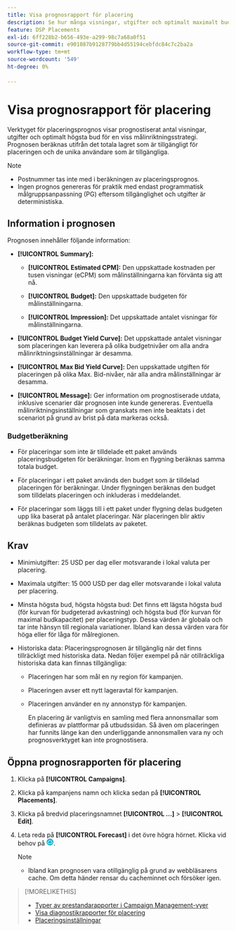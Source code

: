 ```yaml
---
title: Visa prognosrapport för placering
description: Se hur många visningar, utgifter och optimalt maximalt bud som prognostiserats för en viss målinriktningsstrategi för en placering.
feature: DSP Placements
exl-id: 6ff228b2-b656-493e-a299-98c7a68a0f51
source-git-commit: e901087b9128779bb4d55194cebfdc84c7c2ba2a
workflow-type: tm+mt
source-wordcount: '549'
ht-degree: 0%

---
```


# Visa prognosrapport för placering

<!-- Does this really belong in the Campaign Management > Reports section or in the Placements section? -->

Verktyget för placeringsprognos visar prognostiserat antal visningar, utgifter och optimalt högsta bud för en viss målinriktningsstrategi. Prognosen beräknas utifrån det totala lagret som är tillgängligt för placeringen och de unika användare som är tillgängliga.

>[!NOTE]
>
>* Postnummer tas inte med i beräkningen av placeringsprognos.
>* Ingen prognos genereras för praktik med endast programmatisk målgruppsanpassning (PG) eftersom tillgänglighet och utgifter är deterministiska.

## Information i prognosen

Prognosen innehåller följande information:

* **[!UICONTROL Summary]:**

   * **[!UICONTROL Estimated CPM]:** Den uppskattade kostnaden per tusen visningar (eCPM) som målinställningarna kan förvänta sig att nå.

   * **[!UICONTROL Budget]:** Den uppskattade budgeten för målinställningarna.

   * **[!UICONTROL Impression]:** Det uppskattade antalet visningar för målinställningarna.

* **[!UICONTROL Budget Yield Curve]:** Det uppskattade antalet visningar som placeringen kan leverera på olika budgetnivåer om alla andra målinriktningsinställningar är desamma.

* **[!UICONTROL Max Bid Yield Curve]:** Den uppskattade utgiften för placeringen på olika Max. Bid-nivåer, när alla andra målinställningar är desamma.

* **[!UICONTROL Message]:** Ger information om prognostiserade utdata, inklusive scenarier där prognosen inte kunde genereras. Eventuella målinriktningsinställningar som granskats men inte beaktats i det scenariot på grund av brist på data markeras också.

### Budgetberäkning

* För placeringar som inte är tilldelade ett paket används placeringsbudgeten för beräkningar. Inom en flygning beräknas samma totala budget.

* För placeringar i ett paket används den budget som är tilldelad placeringen för beräkningar. Under flygningen beräknas den budget som tilldelats placeringen och inkluderas i meddelandet.

* För placeringar som läggs till i ett paket under flygning delas budgeten upp lika baserat på antalet placeringar. När placeringen blir aktiv beräknas budgeten som tilldelats av paketet.

## Krav

* Minimiutgifter: 25 USD per dag eller motsvarande i lokal valuta per placering.

* Maximala utgifter: 15 000 USD per dag eller motsvarande i lokal valuta per placering.

* Minsta högsta bud, högsta högsta bud: Det finns ett lägsta högsta bud (för kurvan för budgeterad avkastning) och högsta bud (för kurvan för maximal budkapacitet) per placeringstyp. Dessa värden är globala och tar inte hänsyn till regionala variationer. Ibland kan dessa värden vara för höga eller för låga för målregionen.

* Historiska data: Placeringsprognosen är tillgänglig när det finns tillräckligt med historiska data. Nedan följer exempel på när otillräckliga historiska data kan finnas tillgängliga:

   * Placeringen har som mål en ny region för kampanjen.

   * Placeringen avser ett nytt lageravtal för kampanjen.

   * Placeringen använder en ny annonstyp för kampanjen.

     En placering är vanligtvis en samling med flera annonsmallar som definieras av plattformar på utbudssidan. Så även om placeringen har funnits länge kan den underliggande annonsmallen vara ny och prognosverktyget kan inte prognostisera.

## Öppna prognosrapporten för placering

1. Klicka på **[!UICONTROL Campaigns]**.

1. Klicka på kampanjens namn och klicka sedan på **[!UICONTROL Placements]**.

1. Klicka på bredvid placeringsnamnet  **[!UICONTROL ...]** > **[!UICONTROL Edit]**.

1. Leta reda på **[!UICONTROL Forecast]** i det övre högra hörnet. Klicka vid behov på ![Prognos](/help/dsp/assets/placement-forecast.png).

   >[!NOTE]
   >
   >* Ibland kan prognosen vara otillgänglig på grund av webbläsarens cache. Om detta händer rensar du cacheminnet och försöker igen.

>[!MORELIKETHIS]
>
>* [Typer av prestandarapporter i Campaign Management-vyer](campaign-reports-about.md)
>* [Visa diagnostikrapporter för placering](/help/dsp/campaign-management/reports/placement-diagnostics.md)
>* [Placeringsinställningar](/help/dsp/campaign-management/placements/placement-settings.md)
